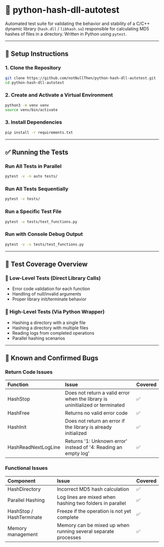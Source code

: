 # 🧪 python-hash-dll-autotest

Automated test suite for validating the behavior and stability of a C/C++ dynamic library (`hash.dll` / `libhash.so`) responsible for calculating MD5 hashes of files in a directory. Written in Python using `pytest`.

---

## 🚀 Setup Instructions

### 1. Clone the Repository

```bash
git clone https://github.com/notNullThen/python-hash-dll-autotest.git
cd python-hash-dll-autotest
```

### 2. Create and Activate a Virtual Environment

```bash
python3 -m venv venv
source venv/bin/activate
```

### 3. Install Dependencies

```bash
pip install -r requirements.txt
```

---

## ✅ Running the Tests

### Run All Tests in Parallel

```bash
pytest -v -n auto tests/
```

### Run All Tests Sequentially

```bash
pytest -v tests/
```

### Run a Specific Test File

```bash
pytest -v tests/test_functions.py
```

### Run with Console Debug Output

```bash
pytest -v -s tests/test_functions.py
```

---

## 🧩 Test Coverage Overview

### 🔻 Low-Level Tests (Direct Library Calls)

- Error code validation for each function
- Handling of null/invalid arguments
- Proper library init/terminate behavior

### 🔺 High-Level Tests (Via Python Wrapper)

- Hashing a directory with a single file
- Hashing a directory with multiple files
- Reading logs from completed operations
- Parallel hashing scenarios

---

## 🐞 Known and Confirmed Bugs

### Return Code Issues

| Function            | Issue                                                                         | Covered |
| :------------------ | :---------------------------------------------------------------------------- | :------ |
| HashStop            | Does not return a valid error when the library is uninitialized or terminated | ✅      |
| HashFree            | Returns no valid error code                                                   | ✅      |
| HashInit            | Does not return an error if the library is already initialized                | ✅      |
| HashReadNextLogLine | Returns '1: Unknown error' instead of '4: Reading an empty log'               | ✅      |

### Functional Issues

| Component                | Issue                                                          | Covered |
| :----------------------- | :------------------------------------------------------------- | :------ |
| HashDirectory            | Incorrect MD5 hash calculation                                 | ✅      |
| Parallel Hashing         | Log lines are mixed when hashing two folders in parallel       | ✅      |
| HashStop / HashTerminate | Freeze if the operation is not yet complete                    | ✅      |
| Memory management        | Memory can be mixed up when running several separate processes | ✅      |
